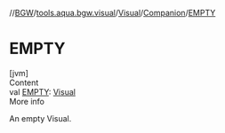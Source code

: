 //[BGW](../../../../index.md)/[tools.aqua.bgw.visual](../../index.md)/[Visual](../index.md)/[Companion](index.md)/[EMPTY](-e-m-p-t-y.md)



# EMPTY  
[jvm]  
Content  
val [EMPTY](-e-m-p-t-y.md): [Visual](../index.md)  
More info  


An empty Visual.

  



